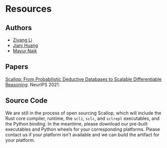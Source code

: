 # Resources

## Authors

- [Ziyang Li](mailto:liby99@seas.upenn.edu)
- [Jiani Huang](mailto:jianih@seas.upenn.edu)
- [Mayur Naik](mailto:mnaik@seas.upenn.edu)

## Papers

[Scallop: From Probabilistic Deductive Databases to Scalable Differentiable Reasoning](https://www.cis.upenn.edu/~mhnaik/papers/neurips21.pdf). NeurIPS 2021.

## Source Code

We are still in the process of open sourcing Scallop, which will include the
Rust core compiler, runtime, the `scli`, `sclc`, and `sclrepl` executables,
and the Python binding.
In the meantime, please download our pre-built executables and Python wheels
for your corresponding platforms.
Please contact us if your platform isn't available and we can build the artifact
for your platform.
